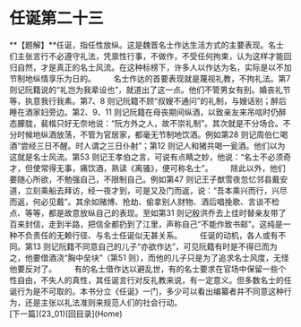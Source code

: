 <h1 class="break">任诞第二十三</h1>
**【题解】**任诞，指任性放纵。这是魏晋名士作达生活方式的主要表现。名士们主张言行不必遵守礼法，凭禀性行事，不做作，不受任何拘束，认为这样才能回归自然，才是真正的名士风流。在这种标榜下，许多人以作达为名，实际是以不加节制地纵情享乐为日的。
　　名士作达的首要表现就是蔑视礼教，不拘礼法。第7 则记阮籍说的“礼岂为我辈设也”，就道出了这一点。他们不管男女有别。婚丧礼节等，执意我行我素。第7、8 则记阮籍不顾“叔嫂不通问”的礼制，与嫂话别；醉后睡在酒家妇旁边。第2、9、11 则记阮籍在母丧期间纵酒，以致亲友来吊唁时仍醉态朦胧，裴楷只好无奈地说：“阮方外之人，故不崇礼制”。其次就是不分场合。不分时候地纵酒放荡，不管为官居家，都毫无节制地饮酒。例如第28 则记周伯仁喝酒“尝经三日不醒。时人谓之三日仆射”；第12 则记人和猪共喝一瓮酒。他们以为这就是名士风流。第53 则记王孝伯之言，可说有点睛之妙，他说：“名士不必须奇才，但使常得无事，痛饮酒，熟读《离骚》，便可称名士”。
　　除此以外，他们要随心所欲，不勉强自己，不限制自己。例如第47 则记王子猷雪夜忽忆邻县戴安道，立刻乘船去拜访，经一夜才到，可是又及门而返，说：“吾本乘兴而行，兴尽而返，何必见戴”。其余如赌博、抢劫、偷拿别人财物、酒后唱挽歌、言谈不检点、等等，都是故意放纵自己的表现。至如第31 则记殷洪乔去上佳时替亲友带了百来封信，走到半路，把信全都扔到了江里，声称自己“不能作致书邮”。这纯是一种不负责任的无赖行径、与名士任诞似无甚关系。
　　任诞的动机，各人或有不同。第13 则记阮籍不同意自己的儿子“亦欲作达”，可见阮籍有时是不得已而为之，他要借酒浇“胸中垒块”（第51 则），而他的儿子只是为了追求名士风度，无怪他要反对了。
　　有的名士借作达以避乱世，有的名士要求在官场中保留一些个性自由，不失人的真性，其任诞言行对反礼教来说，有一定意义。但多数名士的任诞行为是不可取的。本书分立《任诞》一门，多少可以看出编纂者并不同意这种行为，还是主张以礼法准则来规范人们的社会行动。
<br>[下一篇](23_01)[回目录](Home)
